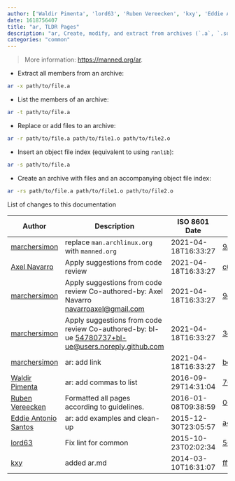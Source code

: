 ```yaml
---
author: ['Waldir Pimenta', 'lord63', 'Ruben Vereecken', 'kxy', 'Eddie Antonio Santos', 'Axel Navarro', 'marchersimon']
date: 1618756407
title: "ar, TLDR Pages"
description: "ar, Create, modify, and extract from archives (`.a`, `.so`, `.o`)."
categories: "common"
---
```

> More information: <https://manned.org/ar>.

- Extract all members from an archive:

```bash
ar -x path/to/file.a
```

- List the members of an archive:

```bash
ar -t path/to/file.a
```

- Replace or add files to an archive:

```bash
ar -r path/to/file.a path/to/file1.o path/to/file2.o
```

- Insert an object file index (equivalent to using `ranlib`):

```bash
ar -s path/to/file.a
```

- Create an archive with files and an accompanying object file index:

```bash
ar -rs path/to/file.a path/to/file1.o path/to/file2.o
```
List of changes to this documentation


Author | Description | ISO 8601 Date | GitHub link
------|-----|-----|-----
[marchersimon](mailto:marchersimon@zohomail.eu) | replace `man.archlinux.org` with `manned.org` | 2021-04-18T16:33:27 | [9abb079afb69](https://github.com/tldr-pages/tldr/commit/9abb079afb6972f3de61a30e1b3fb849ad4b68d9)
[Axel Navarro](mailto:navarroaxel@gmail.com) | Apply suggestions from code review | 2021-04-18T16:33:27 | [c62b624b171b](https://github.com/tldr-pages/tldr/commit/c62b624b171be9dc4cc24ebfa1fd369adb90474f)
[marchersimon](mailto:50295997+marchersimon@users.noreply.github.com) | Apply suggestions from code review Co-authored-by: Axel Navarro <navarroaxel@gmail.com> | 2021-04-18T16:33:27 | [9eb612378634](https://github.com/tldr-pages/tldr/commit/9eb612378634ff548a7da6c44f106f5e4625a161)
[marchersimon](mailto:50295997+marchersimon@users.noreply.github.com) | Apply suggestions from code review Co-authored-by: bl-ue <54780737+bl-ue@users.noreply.github.com> | 2021-04-18T16:33:27 | [3c2cf700535c](https://github.com/tldr-pages/tldr/commit/3c2cf700535c96240fc4832e5c1e117c6e4b696d)
[marchersimon](mailto:marchersimon@zohomail.eu) | ar: add link | 2021-04-18T16:33:27 | [bc1219f3c90d](https://github.com/tldr-pages/tldr/commit/bc1219f3c90dc2328626e04ab6496ddd8f0405d3)
[Waldir Pimenta](mailto:waldyrious@gmail.com) | ar: add commas to list | 2016-09-29T14:31:04 | [76f211601ee2](https://github.com/tldr-pages/tldr/commit/76f211601ee25340ae6818f22c107596118262b2)
[Ruben Vereecken](mailto:rubenvereecken@gmail.com) | Formatted all pages according to guidelines. | 2016-01-08T09:38:59 | [066582e8eab5](https://github.com/tldr-pages/tldr/commit/066582e8eab57bce9861cc8d379e158d61f1cc95)
[Eddie Antonio Santos](mailto:easantos@ualberta.ca) | ar: add examples and clean-up | 2015-12-30T23:05:57 | [a4768ccd28e5](https://github.com/tldr-pages/tldr/commit/a4768ccd28e54efa495e0e11da1a3e9feef2abfc)
[lord63](mailto:lord63.j@gmail.com) | Fix lint for common | 2015-10-23T02:02:34 | [56a7cba6568f](https://github.com/tldr-pages/tldr/commit/56a7cba6568fcdaaeca2ddf0b80341cfc7de6285)
[kxy](mailto:kyrwastaken@gmail.com) | added ar.md | 2014-03-10T16:31:07 | [ffffef8db3c8](https://github.com/tldr-pages/tldr/commit/ffffef8db3c84f6cfabdd3a7278c8cc9b3be5414)

